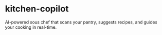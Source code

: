 # kitchen-copilot
AI-powered sous chef that scans your pantry, suggests recipes, and guides your cooking in real-time.
